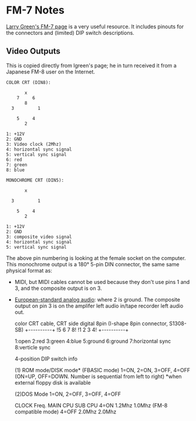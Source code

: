 FM-7 Notes
==========

[Larry Green's FM-7 page][lgreen] is a very useful resource. It
includes pinouts for the connectors and (limited) DIP switch
descriptions.

Video Outputs
-------------

This is copied directly from lgreen's page; he in turn received it
from a Japanese FM-8 user on the Internet.

    COLOR CRT (DIN8):

           x
        7     6
           8
      3         1

        5     4
           2

    1: +12V
    2: GND
    3: Video clock (2Mhz)
    4: horizontal sync signal
    5: vertical sync signal
    6: red
    7: green
    8: blue

    MONOCHROME CRT (DIN5):

           x

      3         1

        5     4
           2

    1: +12V
    2: GND
    3: composite video signal
    4: horizontal sync signal
    5: vertical sync signal

The above pin numbering is looking at the female socket on the
computer. This monochrome output is a 180° 5-pin DIN connector, the
same same physical format as:
- MIDI, but MIDI cables cannot be used because they don't use pins 1
  and 3, and the composite output is on 3.
- [European-standard analog audio][euaudio]: where 2 is ground. The
  composite output on pin 3 is on the amplifer left audio in/tape
  recorder left audio out.

    color CRT cable, CRT side digital 8pin (I-shape 8pin connector, S1308-SB)
        +----------+
        !5  6  7  8!
        !1  2  3  4!
        +----------+

    1:open
    2:red
    3:green
    4:blue
    5:ground
    6:ground
    7:horizontal sync
    8:verticle sync

    4-position DIP switch info

    (1) ROM mode/DISK mode* (FBASIC mode)
    1=ON, 2=ON, 3=OFF, 4=OFF
    (ON=UP, OFF=DOWN.  Number is sequential from left to right)
    *when external floppy disk is available

    (2)DOS Mode
    1=ON, 2=OFF, 3=OFF, 4=OFF

    CLOCK Freq.
          MAIN CPU   SUB CPU
    4=ON   1.2Mhz    1.0Mhz (FM-8 compatible mode)
    4=OFF  2.0Mhz    2.0Mhz


<!-------------------------------------------------------------------->
[euaudio]: https://en.wikipedia.org/wiki/DIN_connector#Analog_audio
[lgreen]: http://www.nausicaa.net/~lgreenf/fm7page.htm
